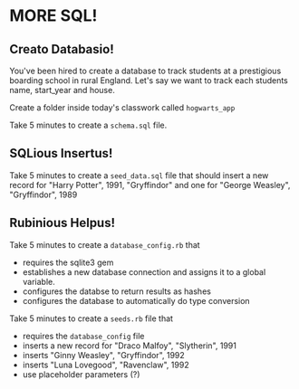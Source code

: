 # MORE SQL!

## Creato Databasio!

You've been hired to create a database to track students at a prestigious 
boarding school in rural England.
Let's say we want to track each students name, start_year and house.

Create a folder inside today's classwork called `hogwarts_app`

Take 5 minutes to create a `schema.sql` file.

## SQLious Insertus!

Take 5 minutes to create a `seed_data.sql` file that should insert a new 
record for "Harry Potter", 1991, "Gryffindor" and one for "George Weasley", "Gryffindor", 1989

## Rubinious Helpus!

Take 5 minutes to create a `database_config.rb` that 

- requires the sqlite3 gem
- establishes a new database connection and assigns it to a global variable.
- configures the databse to return results as hashes
- configures the database to automatically do type conversion 

Take 5 minutes to create a `seeds.rb` file that 

- requires the `database_config` file
- inserts a new record for "Draco Malfoy", "Slytherin", 1991
- inserts "Ginny Weasley", "Gryffindor", 1992
- inserts "Luna Lovegood", "Ravenclaw", 1992
- use placeholder parameters (?)
